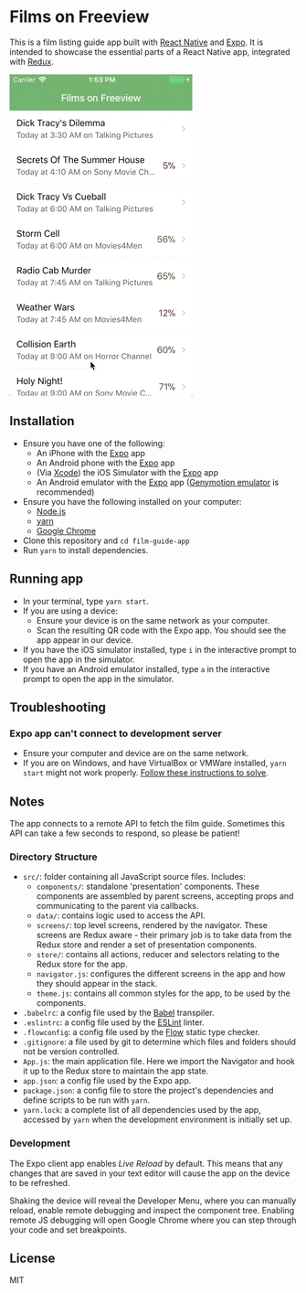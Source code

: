 # Films on Freeview

This is a film listing guide app built with [React Native](https://facebook.github.io/react-native/) and
[Expo](https://expo.io/). It is intended to showcase the essential parts of a React Native app, integrated with
[Redux](https://redux.js.org/).

![](./demo.gif)

## Installation

* Ensure you have one of the following:
  * An iPhone with the [Expo](https://itunes.apple.com/app/apple-store/id982107779?mt=8) app
  * An Android phone with the [Expo](https://play.google.com/store/apps/details?id=host.exp.exponent) app
  * (Via [Xcode](https://developer.apple.com/xcode/)) the iOS Simulator with the [Expo](https://expo.io/tools) app
  * An Android emulator with the [Expo](https://expo.io/tools) app
    ([Genymotion emulator](https://www.genymotion.com/fun-zone/) is recommended)
* Ensure you have the following installed on your computer:
  * [Node.js](https://nodejs.org/)
  * [yarn](https://yarnpkg.com/)
  * [Google Chrome](https://google.com/chrome/)
* Clone this repository and `cd film-guide-app`
* Run `yarn` to install dependencies.

## Running app

* In your terminal, type `yarn start`.
* If you are using a device:
  * Ensure your device is on the same network as your computer.
  * Scan the resulting QR code with the Expo app. You should see the app appear in our device.
* If you have the iOS simulator installed, type `i` in the interactive prompt to open the app in the simulator.
* If you have an Android emulator installed, type `a` in the interactive prompt to open the app in the simulator.

## Troubleshooting

### Expo app can't connect to development server

* Ensure your computer and device are on the same network.
* If you are on Windows, and have VirtualBox or VMWare installed, `yarn start` might not work properly.
  [Follow these instructions to solve](https://github.com/react-community/create-react-native-app/issues/60#issuecomment-317104728).

## Notes

The app connects to a remote API to fetch the film guide. Sometimes this API can take a few seconds to respond, so
please be patient!

### Directory Structure

* `src/`: folder containing all JavaScript source files. Includes:
  * `components/`: standalone 'presentation' components. These components are assembled by parent screens, accepting
    props and communicating to the parent via callbacks.
  * `data/`: contains logic used to access the API.
  * `screens/`: top level screens, rendered by the navigator. These screens are Redux aware - their primary job is to
    take data from the Redux store and render a set of presentation components.
  * `store/`: contains all actions, reducer and selectors relating to the Redux store for the app.
  * `navigator.js`: configures the different screens in the app and how they should appear in the stack.
  * `theme.js`: contains all common styles for the app, to be used by the components.
* `.babelrc`: a config file used by the [Babel](https://babeljs.io/) transpiler.
* `.eslintrc`: a config file used by the [ESLint](https://eslint.org/) linter.
* `.flowconfig`: a config file used by the [Flow](https://flow.org/) static type checker.
* `.gitignore`: a file used by git to determine which files and folders should not be version controlled.
* `App.js`: the main application file. Here we import the Navigator and hook it up to the Redux store to maintain the
  app state.
* `app.json`: a config file used by the Expo app.
* `package.json`: a config file to store the project's dependencies and define scripts to be run with `yarn`.
* `yarn.lock`: a complete list of all dependencies used by the app, accessed by `yarn` when the development environment
  is initially set up.

### Development

The Expo client app enables _Live Reload_ by default. This means that any changes that are saved in your text editor
will cause the app on the device to be refreshed.

Shaking the device will reveal the Developer Menu, where you can manually reload, enable remote debugging and inspect
the component tree. Enabling remote JS debugging will open Google Chrome where you can step through your code and set
breakpoints.

## License

MIT
